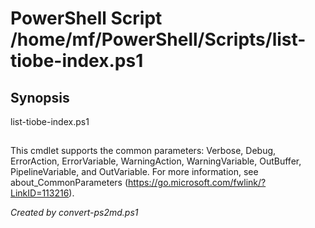 # PowerShell Script /home/mf/PowerShell/Scripts/list-tiobe-index.ps1

## Synopsis
list-tiobe-index.ps1 

## <CommonParameters>
This cmdlet supports the common parameters: Verbose, Debug, ErrorAction, ErrorVariable, WarningAction, WarningVariable, OutBuffer, PipelineVariable, and OutVariable. For more information, see about_CommonParameters (https://go.microsoft.com/fwlink/?LinkID=113216).

*Created by convert-ps2md.ps1*
